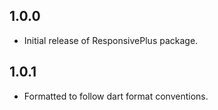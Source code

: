 ## 1.0.0

- Initial release of ResponsivePlus package.

## 1.0.1

- Formatted to follow dart format conventions.
